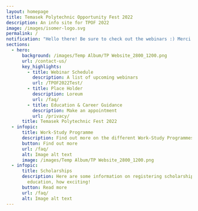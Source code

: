 ```yaml
---
layout: homepage
title: Temasek Polytechnic Opportunity Fest 2022
description: An info site for TPOF 2022
image: /images/isomer-logo.svg
permalink: /
notification: "Hello there! Be sure to check out the webinars :) Merci Beaucoup "
sections:
  - hero:
      background: /images/Temp Album/TP Website_2800_1200.png
      url: /contact-us/
      key_highlights:
        - title: Webinar Schedule
          description: A list of upcoming webinars
          url: /TPOF2022Test/
        - title: Place Holder
          description: Loreum
          url: /faq/
        - title: Education & Career Guidance
          description: Make an appointment
          url: /privacy/
      title: Temasek Polytechnic Fest 2022
  - infopic:
      title: Work-Study Programme
      description: Find out more on the different Work-Study Programmes available to you!
      button: Find out more
      url: /faq/
      alt: Image alt text
      image: /images/Temp Album/TP Website_2800_1200.png
  - infopic:
      title: Scholarships
      description: Here are some information on registering scholarships for further
        education, how exciting!
      button: Read more
      url: /faq/
      alt: Image alt text
---
```


